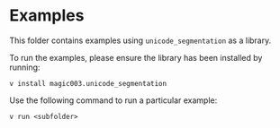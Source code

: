 # Examples

This folder contains examples using `unicode_segmentation` as a library.

To run the examples, please ensure the library has been installed by running:
```shell
v install magic003.unicode_segmentation
```

Use the following command to run a particular example:
```
v run <subfolder>
```
